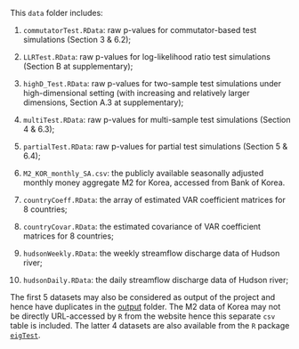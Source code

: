 This `data` folder includes:

1. `commutatorTest.RData`: raw p-values for commutator-based test simulations (Section 3 & 6.2);

2. `LLRTest.RData`: raw p-values for log-likelihood ratio test simulations (Section B at supplementary);

3. `highD_Test.RData`: raw p-values for two-sample test simulations under high-dimensional setting (with increasing and relatively larger dimensions, Section A.3 at supplementary);

4. `multiTest.RData`: raw p-values for multi-sample test simulations (Section 4 & 6.3);

5. `partialTest.RData`: raw p-values for partial test simulations (Section 5 & 6.4);

6. `M2_KOR_monthly_SA.csv`: the publicly available seasonally adjusted monthly money aggregate M2 for Korea, accessed from Bank of Korea.

7. `countryCoeff.RData`: the array of estimated VAR coefficient matrices for 8 countries;

8. `countryCovar.RData`: the estimated covariance of VAR coefficient matrices for 8 countries;

9. `hudsonWeekly.RData`: the weekly streamflow discharge data of Hudson river;

10. `hudsonDaily.RData`: the daily streamflow discharge data of Hudson river;

The first 5 datasets may also be considered as output of the project and hence have duplicates in the [output](../output) folder. The M2 data of Korea may not be directly URL-accessed by `R` from the website hence this separate `csv` table is included. The latter 4 datasets are also available from the `R` package [`eigTest`](https://github.com/XycYuchenXu/eigTest).
